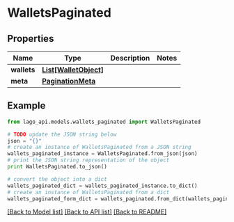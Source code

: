 # WalletsPaginated


## Properties

Name | Type | Description | Notes
------------ | ------------- | ------------- | -------------
**wallets** | [**List[WalletObject]**](WalletObject.md) |  | 
**meta** | [**PaginationMeta**](PaginationMeta.md) |  | 

## Example

```python
from lago_api.models.wallets_paginated import WalletsPaginated

# TODO update the JSON string below
json = "{}"
# create an instance of WalletsPaginated from a JSON string
wallets_paginated_instance = WalletsPaginated.from_json(json)
# print the JSON string representation of the object
print WalletsPaginated.to_json()

# convert the object into a dict
wallets_paginated_dict = wallets_paginated_instance.to_dict()
# create an instance of WalletsPaginated from a dict
wallets_paginated_form_dict = wallets_paginated.from_dict(wallets_paginated_dict)
```
[[Back to Model list]](../README.md#documentation-for-models) [[Back to API list]](../README.md#documentation-for-api-endpoints) [[Back to README]](../README.md)


